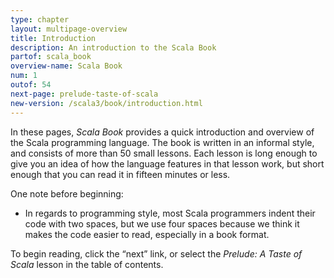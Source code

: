 ```yaml
---
type: chapter
layout: multipage-overview
title: Introduction
description: An introduction to the Scala Book
partof: scala_book
overview-name: Scala Book
num: 1
outof: 54
next-page: prelude-taste-of-scala
new-version: /scala3/book/introduction.html
---
```


In these pages, *Scala Book* provides a quick introduction and overview of the Scala programming language. The book is written in an informal style, and consists of more than 50 small lessons. Each lesson is long enough to give you an idea of how the language features in that lesson work, but short enough that you can read it in fifteen minutes or less.

One note before beginning:

- In regards to programming style, most Scala programmers indent their code with two spaces, but we use four spaces because we think it makes the code easier to read, especially in a book format.

To begin reading, click the “next” link, or select the *Prelude: A Taste of Scala* lesson in the table of contents.
